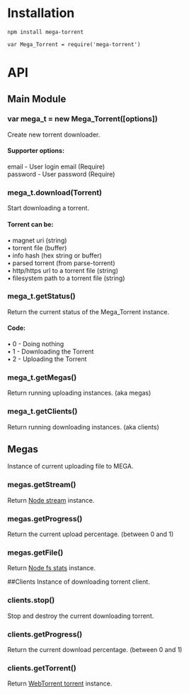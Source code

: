 # Installation
  `npm install mega-torrent`

  `var Mega_Torrent = require('mega-torrent')`  

# API
  ## Main Module
  ### var mega_t = new Mega_Torrent([options])
  Create new torrent downloader.
  #### Supporter options:
  email - User login email (Require)  
  password - User password (Require)

  ### mega_t.download(Torrent)
  Start downloading a torrent.
  #### Torrent can be:
  • magnet uri (string)   
  • torrent file (buffer)   
  • info hash (hex string or buffer)    
  • parsed torrent (from parse-torrent)   
  • http/https url to a torrent file (string)   
  • filesystem path to a torrent file (string)    

  ### mega_t.getStatus()
  Return the current status of the Mega_Torrent instance.
  #### Code:
  • 0 - Doing nothing   
  • 1 - Downloading the Torrent   
  • 2 - Uploading the Torrent

  ### mega_t.getMegas()
  Return running uploading instances. (aka megas)

  ### mega_t.getClients()
  Return running downloading instances. (aka clients)


  ## Megas
  Instance of current uploading file to MEGA.

  ### megas.getStream()
  Return [Node stream](https://nodejs.org/api/stream.html#stream_class_stream_readable) instance.

  ### megas.getProgress()
  Return the current upload percentage. (between 0 and 1)

  ### megas.getFile()
  Return [Node fs stats](https://nodejs.org/api/fs.html#fs_class_fs_stats) instance.


  ##Clients
  Instance of downloading torrent client.

  ### clients.stop()
  Stop and destroy the current downloading torrent.

  ### clients.getProgress()
  Return the current download percentage. (between 0 and 1)

  ### clients.getTorrent()
  Return [WebTorrent torrent](https://webtorrent.io/docs#torrent) instance.
